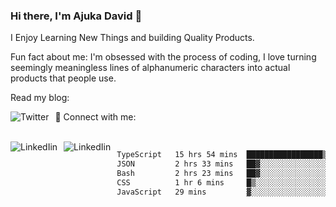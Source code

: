 ### Hi there, I'm Ajuka David 🥷

I Enjoy Learning New Things and building Quality Products.

Fun fact about me: I'm obsessed with the process of coding, I love turning seemingly meaningless lines of alphanumeric characters into actual products that people use.

Read my blog:

<a href="https://tobit.hashnode.dev/"> <img src="https://img.shields.io/badge/Hashnode-2962FF?style=for-the-badge&logo=hashnode&logoColor=white"
     alt="Twitter"
     style="float: left; margin-right: 10px;" /> </a>


📱 Connect with me: 

<br />
<a href="https://www.linkedin.com/in/david-ajuka-630660144/"> <img src="https://img.shields.io/badge/LinkedIn-0077B5?style=for-the-badge&logo=linkedin&logoColor=white"
     alt="LinkedIin"
     style="float: left; margin-right: 10px;" /> </a> <a href="mailto:ajuka.zephiniah@gmail.com"> <img src="https://img.shields.io/badge/Gmail-D14836?style=for-the-badge&logo=gmail&logoColor=white"
     alt="LinkedIin"
     style="float: left; margin-right: 10px;" /> </a>
     

<!--START_SECTION:waka-->

```txt
TypeScript   15 hrs 54 mins  █████████████████▒░░░░░░░   69.12 %
JSON         2 hrs 33 mins   ██▓░░░░░░░░░░░░░░░░░░░░░░   11.14 %
Bash         2 hrs 23 mins   ██▓░░░░░░░░░░░░░░░░░░░░░░   10.37 %
CSS          1 hr 6 mins     █▒░░░░░░░░░░░░░░░░░░░░░░░   04.78 %
JavaScript   29 mins         ▓░░░░░░░░░░░░░░░░░░░░░░░░   02.14 %
```

<!--END_SECTION:waka-->
